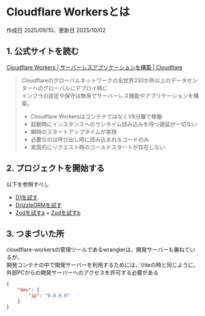 # Cloudflare Workersとは

作成日 2025/09/10、更新日 2025/10/02

## 1. 公式サイトを読む

[Cloudflare Workers | サーバーレスアプリケーションを構築 | Cloudflare](https://www.cloudflare.com/ja-jp/developer-platform/products/workers/)

> Cloudflareのグローバルネットワークの全世界330か所以上のデータセンターへのグローバルにデプロイ時に\
> インフラの設定や保守は無用でサーバーレス機能やアプリケーションを構築。
>
>- Cloudflare WorkersはコンテナではなくV8分離で稼働
>- 起動時にインスタンスへのランタイム読み込みを待つ遅延が一切ない
>- 瞬時のスタートアップタイムが実現
>- 必要なのは呼び出し時に読み込まれるコードのみ
>- 実質的にリクエスト時のコールドスタートが存在しない

## 2. プロジェクトを開始する

以下を参照すべし

- [D1を試す](./13_D1を試す.md)
- [DrizzleORMを試す](../DrizzleORM/13_DrizzleORMを試す.md)
- [Zodを試すa](../Zod/12_Zodを試すa.md) + [Zodを試すb](../Zod/13_Zodを試すb.md)

## 3. つまづいた所

cloudflare-workersの管理ツールであるwranglerは、開発サーバーも兼ねているが、\
開発コンテナの中で開発サーバーを利用するためには、Viteの時と同じように、\
外部PCからの開発サーバーへのアクセスを許可する必要がある

```json
{
    "dev": {
        "ip": "0.0.0.0"
    }
}
```
